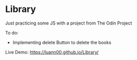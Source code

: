 # Library

Just practicing some JS with a project from The Odin Project


To do:
* Implementing delete Button to delete the books


Live Demo: https://luann00.github.io/Library/
